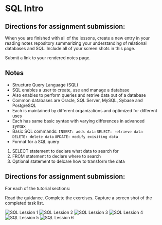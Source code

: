 # SQL Intro

## Directions for assignment submission:
When you are finished with all of the lessons, create a new entry in your reading notes repository summarizing your understanding of relational databases and SQL. Include all of your screen shots in this page.

Submit a link to your rendered notes page.

## Notes
- Structure Query Language (SQL)
- SQL enables a user to create, use and manage a database
- Also enables to perform queries and retrive data out of a database
- Common databases are Oracle, SQL Server, MySQL, Sybase and PostgreSQL
- Each is maintained by different organizations and optimized for different uses
- Each has same basic syntax with varying differences in advanced syntax
- Basic SQL commands:
```INSERT: adds data```
```SELECT: retrieve data```
```DELETE: delete data```
```UPDATE: modify exisiting data```
- Format for a SQL query
1. SELECT statement to declare what data to search for
2. FROM statement to declare where to search
3. Optional statement to delcare how to transform the data

## Directions for assignment submission:
For each of the tutorial sections:

Read the guidance.
Complete the exercises.
Capture a screen shot of the completed task list.

![SQL Lession 1](code-401-reading-notes/assets/sql/SQL1.png)
![SQL Lession 2](code-401-reading-notes/assets/sql/SQL2.png)
![SQL Lession 3](code-401-reading-notes/assets/sql/SQL3.png)
![SQL Lession 4](code-401-reading-notes/assets/sql/SQL4.png)
![SQL Lession 5](code-401-reading-notes/assets/sql/SQL5.png)
![SQL Lession 6](code-401-reading-notes/assets/sql/SQL6.png)